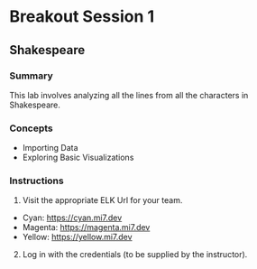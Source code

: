 # Breakout Session 1

## Shakespeare

### Summary

This lab involves analyzing all the lines from all the characters in Shakespeare.

### Concepts

- Importing Data
- Exploring Basic Visualizations

### Instructions

1. Visit the appropriate ELK Url for your team.

- Cyan: https://cyan.mi7.dev
- Magenta: https://magenta.mi7.dev
- Yellow: https://yellow.mi7.dev

2. Log in with the credentials (to be supplied by the instructor).

